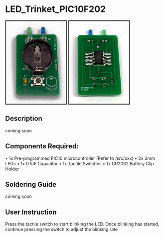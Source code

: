 # LED_Trinket_PIC10F202
<img src="https://github.com/TomatoCube18/LED_Blinker_PIC10F202/blob/main/images/Front_Back.png" alt="image" width="400" height="auto">

## Description
coming soon

## Components Required:
• 1x Pre-programmed PIC10 microcontroller (Refer to /src/xxx)
• 2x 3mm LEDs
• 1x 0.1uF Capacitor
• 1x Tactile Switches
• 1x CR2032 Battery Clip Holder

## Soldering Guide
coming soon

## User Instruction
Press the tactile switch to start blinking the LED. Once blinking has started, continue pressing the switch to adjust the blinking rate
